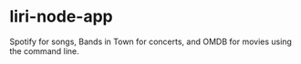 # liri-node-app
Spotify for songs, Bands in Town for concerts, and OMDB for movies using the command line.
